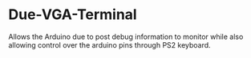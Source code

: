 Due-VGA-Terminal
================

  Allows the Arduino due to post debug information to monitor while also allowing control over the arduino pins
through PS2 keyboard.
